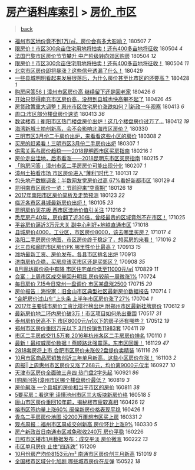 [房产语料库索引](../../README.md)  > [房价_市区](房价_市区.md)
====
> [back](../README.md)

- [福州市区地价竟不到1万/㎡，房价会有多大影响？](http://jkwz.applinzi.com/ittc/7100363586033681419.html#%E7%A6%8F%E5%B7%9E%E5%B8%82%E5%8C%BA%E5%9C%B0%E4%BB%B7%E7%AB%9F%E4%B8%8D%E5%88%B01%E4%B8%87%2F%E3%8E%A1%EF%BC%8C%E6%88%BF%E4%BB%B7%E4%BC%9A%E6%9C%89%E5%A4%9A%E5%A4%A7%E5%BD%B1%E5%93%8D%EF%BC%9F) 180507 *7* 
- [限房价！市区300余亩住宅用地将拍卖！还有400多亩地将征收](http://jkwz.applinzi.com/ittc/7099296899012232202.html#%E9%99%90%E6%88%BF%E4%BB%B7%EF%BC%81%E5%B8%82%E5%8C%BA300%E4%BD%99%E4%BA%A9%E4%BD%8F%E5%AE%85%E7%94%A8%E5%9C%B0%E5%B0%86%E6%8B%8D%E5%8D%96%EF%BC%81%E8%BF%98%E6%9C%89400%E5%A4%9A%E4%BA%A9%E5%9C%B0%E5%B0%86%E5%BE%81%E6%94%B6) 180504 *4* 
- [法国巴黎市区房价节节攀升 中产阶级转向郊区购房](http://jkwz.applinzi.com/ittc/7099270544153379847.html#%E6%B3%95%E5%9B%BD%E5%B7%B4%E9%BB%8E%E5%B8%82%E5%8C%BA%E6%88%BF%E4%BB%B7%E8%8A%82%E8%8A%82%E6%94%80%E5%8D%87+%E4%B8%AD%E4%BA%A7%E9%98%B6%E7%BA%A7%E8%BD%AC%E5%90%91%E9%83%8A%E5%8C%BA%E8%B4%AD%E6%88%BF) 180504 *12* 
- [限房价！市区300余亩住宅用地将拍卖！还有400多亩地将征收！](http://jkwz.applinzi.com/ittc/7099212685034128400.html#%E9%99%90%E6%88%BF%E4%BB%B7%EF%BC%81%E5%B8%82%E5%8C%BA300%E4%BD%99%E4%BA%A9%E4%BD%8F%E5%AE%85%E7%94%A8%E5%9C%B0%E5%B0%86%E6%8B%8D%E5%8D%96%EF%BC%81%E8%BF%98%E6%9C%89400%E5%A4%9A%E4%BA%A9%E5%9C%B0%E5%B0%86%E5%BE%81%E6%94%B6%EF%BC%81) 180504 *11* 
- [北京市区房价即将暴涨？这些信号透漏了什么！](http://jkwz.applinzi.com/ittc/7097393683156698118.html#%E5%8C%97%E4%BA%AC%E5%B8%82%E5%8C%BA%E6%88%BF%E4%BB%B7%E5%8D%B3%E5%B0%86%E6%9A%B4%E6%B6%A8%EF%BC%9F%E8%BF%99%E4%BA%9B%E4%BF%A1%E5%8F%B7%E9%80%8F%E6%BC%8F%E4%BA%86%E4%BB%80%E4%B9%88%EF%BC%81) 180429  
- [一些县城明明看起来发展很落后，为什么房价甚至比市区的还要高？](http://jkwz.applinzi.com/ittc/7097031813635769351.html#%E4%B8%80%E4%BA%9B%E5%8E%BF%E5%9F%8E%E6%98%8E%E6%98%8E%E7%9C%8B%E8%B5%B7%E6%9D%A5%E5%8F%91%E5%B1%95%E5%BE%88%E8%90%BD%E5%90%8E%EF%BC%8C%E4%B8%BA%E4%BB%80%E4%B9%88%E6%88%BF%E4%BB%B7%E7%94%9A%E8%87%B3%E6%AF%94%E5%B8%82%E5%8C%BA%E7%9A%84%E8%BF%98%E8%A6%81%E9%AB%98%EF%BC%9F) 180428 *1* 
- [购房问答56丨漳州市区房价高 继续留下还是回老家](http://jkwz.applinzi.com/ittc/7096382087773029392.html#%E8%B4%AD%E6%88%BF%E9%97%AE%E7%AD%9456%E4%B8%A8%E6%BC%B3%E5%B7%9E%E5%B8%82%E5%8C%BA%E6%88%BF%E4%BB%B7%E9%AB%98+%E7%BB%A7%E7%BB%AD%E7%95%99%E4%B8%8B%E8%BF%98%E6%98%AF%E5%9B%9E%E8%80%81%E5%AE%B6) 180426 *6* 
- [开始只觉得南充市区房价高，没想到县城也快高攀不起了](http://jkwz.applinzi.com/ittc/7096339113487893521.html#%E5%BC%80%E5%A7%8B%E5%8F%AA%E8%A7%89%E5%BE%97%E5%8D%97%E5%85%85%E5%B8%82%E5%8C%BA%E6%88%BF%E4%BB%B7%E9%AB%98%EF%BC%8C%E6%B2%A1%E6%83%B3%E5%88%B0%E5%8E%BF%E5%9F%8E%E4%B9%9F%E5%BF%AB%E9%AB%98%E6%94%80%E4%B8%8D%E8%B5%B7%E4%BA%86) 180426 *45* 
- [房贷政策重大调整！惠州市区住宅房价涨跌如何？|新政一年观察](http://jkwz.applinzi.com/ittc/7091585679689778186.html#%E6%88%BF%E8%B4%B7%E6%94%BF%E7%AD%96%E9%87%8D%E5%A4%A7%E8%B0%83%E6%95%B4%EF%BC%81%E6%83%A0%E5%B7%9E%E5%B8%82%E5%8C%BA%E4%BD%8F%E5%AE%85%E6%88%BF%E4%BB%B7%E6%B6%A8%E8%B7%8C%E5%A6%82%E4%BD%95%EF%BC%9F%7C%E6%96%B0%E6%94%BF%E4%B8%80%E5%B9%B4%E8%A7%82%E5%AF%9F) 180413 *6* 
- [周口:市区部分楼盘房价速览](http://jkwz.applinzi.com/ittc/7091434269698425873.html#%E5%91%A8%E5%8F%A3%3A%E5%B8%82%E5%8C%BA%E9%83%A8%E5%88%86%E6%A5%BC%E7%9B%98%E6%88%BF%E4%BB%B7%E9%80%9F%E8%A7%88) 180413 *36* 
- [数读楼市丨衡阳市区热门楼盘房价出炉！这几个楼盘房价过万了...](http://jkwz.applinzi.com/ittc/7091002364796601355.html#%E6%95%B0%E8%AF%BB%E6%A5%BC%E5%B8%82%E4%B8%A8%E8%A1%A1%E9%98%B3%E5%B8%82%E5%8C%BA%E7%83%AD%E9%97%A8%E6%A5%BC%E7%9B%98%E6%88%BF%E4%BB%B7%E5%87%BA%E7%82%89%EF%BC%81%E8%BF%99%E5%87%A0%E4%B8%AA%E6%A5%BC%E7%9B%98%E6%88%BF%E4%BB%B7%E8%BF%87%E4%B8%87%E4%BA%86...) 180412 *19* 
- [海湾新城土拍创新高，会不会影响北海市区房价？](http://jkwz.applinzi.com/ittc/7086288038617678865.html#%E6%B5%B7%E6%B9%BE%E6%96%B0%E5%9F%8E%E5%9C%9F%E6%8B%8D%E5%88%9B%E6%96%B0%E9%AB%98%EF%BC%8C%E4%BC%9A%E4%B8%8D%E4%BC%9A%E5%BD%B1%E5%93%8D%E5%8C%97%E6%B5%B7%E5%B8%82%E5%8C%BA%E6%88%BF%E4%BB%B7%EF%BC%9F) 180330  
- [三明市区3月份二手房价出炉，来看看这些小区的房价](http://jkwz.applinzi.com/ittc/7077914894399964170.html#%E4%B8%89%E6%98%8E%E5%B8%82%E5%8C%BA3%E6%9C%88%E4%BB%BD%E4%BA%8C%E6%89%8B%E6%88%BF%E4%BB%B7%E5%87%BA%E7%82%89%EF%BC%8C%E6%9D%A5%E7%9C%8B%E7%9C%8B%E8%BF%99%E4%BA%9B%E5%B0%8F%E5%8C%BA%E7%9A%84%E6%88%BF%E4%BB%B7) 180308 *2* 
- [买房的赶紧看！三明市区3月份二手房价出炉](http://jkwz.applinzi.com/ittc/7077788141828441095.html#%E4%B9%B0%E6%88%BF%E7%9A%84%E8%B5%B6%E7%B4%A7%E7%9C%8B%EF%BC%81%E4%B8%89%E6%98%8E%E5%B8%82%E5%8C%BA3%E6%9C%88%E4%BB%BD%E4%BA%8C%E6%89%8B%E6%88%BF%E4%BB%B7%E5%87%BA%E7%82%89) 180307 *1* 
- [供需关系与房价趋稳——2018昆明西市区买房指南](http://jkwz.applinzi.com/ittc/7070671419308770320.html#%E4%BE%9B%E9%9C%80%E5%85%B3%E7%B3%BB%E4%B8%8E%E6%88%BF%E4%BB%B7%E8%B6%8B%E7%A8%B3%E2%80%94%E2%80%942018%E6%98%86%E6%98%8E%E8%A5%BF%E5%B8%82%E5%8C%BA%E4%B9%B0%E6%88%BF%E6%8C%87%E5%8D%97) 180216 *1* 
- [房价走出洼地，后市看涨——2018昆明东市区买房指南](http://jkwz.applinzi.com/ittc/7070274718978802704.html#%E6%88%BF%E4%BB%B7%E8%B5%B0%E5%87%BA%E6%B4%BC%E5%9C%B0%EF%BC%8C%E5%90%8E%E5%B8%82%E7%9C%8B%E6%B6%A8%E2%80%94%E2%80%942018%E6%98%86%E6%98%8E%E4%B8%9C%E5%B8%82%E5%8C%BA%E4%B9%B0%E6%88%BF%E6%8C%87%E5%8D%97) 180215 *7* 
- [「购房问答」漳州市区二手房房价可能出现分化](http://jkwz.applinzi.com/ittc/7067400914350900234.html#%E3%80%8C%E8%B4%AD%E6%88%BF%E9%97%AE%E7%AD%94%E3%80%8D%E6%BC%B3%E5%B7%9E%E5%B8%82%E5%8C%BA%E4%BA%8C%E6%89%8B%E6%88%BF%E6%88%BF%E4%BB%B7%E5%8F%AF%E8%83%BD%E5%87%BA%E7%8E%B0%E5%88%86%E5%8C%96) 180207 *1* 
- [漳州土拍看市场 市区房价进入“薄利”时代？](http://jkwz.applinzi.com/ittc/7064440618111992842.html#%E6%BC%B3%E5%B7%9E%E5%9C%9F%E6%8B%8D%E7%9C%8B%E5%B8%82%E5%9C%BA+%E5%B8%82%E5%8C%BA%E6%88%BF%E4%BB%B7%E8%BF%9B%E5%85%A5%E2%80%9C%E8%96%84%E5%88%A9%E2%80%9D%E6%97%B6%E4%BB%A3%EF%BC%9F) 180131 *12* 
- [包头地产数据调查：半数网友觉房价过高 67%看好新都市区](http://jkwz.applinzi.com/ittc/7064035998579557393.html#%E5%8C%85%E5%A4%B4%E5%9C%B0%E4%BA%A7%E6%95%B0%E6%8D%AE%E8%B0%83%E6%9F%A5%EF%BC%9A%E5%8D%8A%E6%95%B0%E7%BD%91%E5%8F%8B%E8%A7%89%E6%88%BF%E4%BB%B7%E8%BF%87%E9%AB%98+67%25%E7%9C%8B%E5%A5%BD%E6%96%B0%E9%83%BD%E5%B8%82%E5%8C%BA) 180129 *4* 
- [昆明南市区房价一览：节前迎来“空窗期”](http://jkwz.applinzi.com/ittc/7062816590343439366.html#%E6%98%86%E6%98%8E%E5%8D%97%E5%B8%82%E5%8C%BA%E6%88%BF%E4%BB%B7%E4%B8%80%E8%A7%88%EF%BC%9A%E8%8A%82%E5%89%8D%E8%BF%8E%E6%9D%A5%E2%80%9C%E7%A9%BA%E7%AA%97%E6%9C%9F%E2%80%9D) 180126 *18* 
- [2017年南阳市区房价简析及走势预测](http://jkwz.applinzi.com/ittc/7061817327622816775.html#2017%E5%B9%B4%E5%8D%97%E9%98%B3%E5%B8%82%E5%8C%BA%E6%88%BF%E4%BB%B7%E7%AE%80%E6%9E%90%E5%8F%8A%E8%B5%B0%E5%8A%BF%E9%A2%84%E6%B5%8B) 180123 *22* 
- [临沂各市区县城最新房价出炉！](http://jkwz.applinzi.com/ittc/7055092528217326603.html#%E4%B8%B4%E6%B2%82%E5%90%84%E5%B8%82%E5%8C%BA%E5%8E%BF%E5%9F%8E%E6%9C%80%E6%96%B0%E6%88%BF%E4%BB%B7%E5%87%BA%E7%82%89%EF%BC%81) 180105 *23* 
- [昆明房价天花板 西市区洼地价值引关注](http://jkwz.applinzi.com/ittc/7047784643560997905.html#%E6%98%86%E6%98%8E%E6%88%BF%E4%BB%B7%E5%A4%A9%E8%8A%B1%E6%9D%BF+%E8%A5%BF%E5%B8%82%E5%8C%BA%E6%B4%BC%E5%9C%B0%E4%BB%B7%E5%80%BC%E5%BC%95%E5%85%B3%E6%B3%A8) 171216 *2* 
- [悉尼房产40年，房价翻了近30倍，曾经最贵的区域竟然不在市区！](http://jkwz.applinzi.com/ittc/7028371656437924880.html#%E6%82%89%E5%B0%BC%E6%88%BF%E4%BA%A740%E5%B9%B4%EF%BC%8C%E6%88%BF%E4%BB%B7%E7%BF%BB%E4%BA%86%E8%BF%9130%E5%80%8D%EF%BC%8C%E6%9B%BE%E7%BB%8F%E6%9C%80%E8%B4%B5%E7%9A%84%E5%8C%BA%E5%9F%9F%E7%AB%9F%E7%84%B6%E4%B8%8D%E5%9C%A8%E5%B8%82%E5%8C%BA%EF%BC%81) 171025  
- [平谷房价逼近3万元大关 副中心利好+地铁直通市区](http://jkwz.applinzi.com/ittc/7025758150966379537.html#%E5%B9%B3%E8%B0%B7%E6%88%BF%E4%BB%B7%E9%80%BC%E8%BF%913%E4%B8%87%E5%85%83%E5%A4%A7%E5%85%B3+%E5%89%AF%E4%B8%AD%E5%BF%83%E5%88%A9%E5%A5%BD%2B%E5%9C%B0%E9%93%81%E7%9B%B4%E9%80%9A%E5%B8%82%E5%8C%BA) 171018  
- [县城房价4000，工业区，市区房价8000，该去哪里买房？](http://jkwz.applinzi.com/ittc/7025053716410008592.html#%E5%8E%BF%E5%9F%8E%E6%88%BF%E4%BB%B74000%EF%BC%8C%E5%B7%A5%E4%B8%9A%E5%8C%BA%EF%BC%8C%E5%B8%82%E5%8C%BA%E6%88%BF%E4%BB%B78000%EF%BC%8C%E8%AF%A5%E5%8E%BB%E5%93%AA%E9%87%8C%E4%B9%B0%E6%88%BF%EF%BC%9F) 171017 *4* 
- [洛阳二手房房价地图，市区房价终于稳定了，想买房的来看！](http://jkwz.applinzi.com/ittc/7024986246265439249.html#%E6%B4%9B%E9%98%B3%E4%BA%8C%E6%89%8B%E6%88%BF%E6%88%BF%E4%BB%B7%E5%9C%B0%E5%9B%BE%EF%BC%8C%E5%B8%82%E5%8C%BA%E6%88%BF%E4%BB%B7%E7%BB%88%E4%BA%8E%E7%A8%B3%E5%AE%9A%E4%BA%86%EF%BC%8C%E6%83%B3%E4%B9%B0%E6%88%BF%E7%9A%84%E6%9D%A5%E7%9C%8B%EF%BC%81) 171016 *2* 
- [北三县和廊坊市区房价PK 哪里性价比最高？](http://jkwz.applinzi.com/ittc/7012785197224035344.html#%E5%8C%97%E4%B8%89%E5%8E%BF%E5%92%8C%E5%BB%8A%E5%9D%8A%E5%B8%82%E5%8C%BA%E6%88%BF%E4%BB%B7PK+%E5%93%AA%E9%87%8C%E6%80%A7%E4%BB%B7%E6%AF%94%E6%9C%80%E9%AB%98%EF%BC%9F) 170913 *15* 
- [潍坊最新工资、房价发布，各县市区排名出炉](http://jkwz.applinzi.com/ittc/7012611239359021841.html#%E6%BD%8D%E5%9D%8A%E6%9C%80%E6%96%B0%E5%B7%A5%E8%B5%84%E3%80%81%E6%88%BF%E4%BB%B7%E5%8F%91%E5%B8%83%EF%BC%8C%E5%90%84%E5%8E%BF%E5%B8%82%E5%8C%BA%E6%8E%92%E5%90%8D%E5%87%BA%E7%82%89) 170913  
- [济南房价企稳，买房应该买市区还是买郊区？](http://jkwz.applinzi.com/ittc/7010691191413408785.html#%E6%B5%8E%E5%8D%97%E6%88%BF%E4%BB%B7%E4%BC%81%E7%A8%B3%EF%BC%8C%E4%B9%B0%E6%88%BF%E5%BA%94%E8%AF%A5%E4%B9%B0%E5%B8%82%E5%8C%BA%E8%BF%98%E6%98%AF%E4%B9%B0%E9%83%8A%E5%8C%BA%EF%BC%9F) 170908 *35* 
- [8月廊坊房价稳中有降 市区住宅单价低至11000元/㎡](http://jkwz.applinzi.com/ittc/7007258399451120656.html#8%E6%9C%88%E5%BB%8A%E5%9D%8A%E6%88%BF%E4%BB%B7%E7%A8%B3%E4%B8%AD%E6%9C%89%E9%99%8D+%E5%B8%82%E5%8C%BA%E4%BD%8F%E5%AE%85%E5%8D%95%E4%BB%B7%E4%BD%8E%E8%87%B311000%E5%85%83%2F%E3%8E%A1) 170829 *11* 
- [合富：上周市区成交量回升明显 房价较前一周微涨1%](http://jkwz.applinzi.com/ittc/6993772916016415760.html#%E5%90%88%E5%AF%8C%EF%BC%9A%E4%B8%8A%E5%91%A8%E5%B8%82%E5%8C%BA%E6%88%90%E4%BA%A4%E9%87%8F%E5%9B%9E%E5%8D%87%E6%98%8E%E6%98%BE+%E6%88%BF%E4%BB%B7%E8%BE%83%E5%89%8D%E4%B8%80%E5%91%A8%E5%BE%AE%E6%B6%A81%25) 170724  
- [每日房价 7.15今日常州一盘调价 市区某盘涨2500](http://jkwz.applinzi.com/ittc/6990316003597485073.html#%E6%AF%8F%E6%97%A5%E6%88%BF%E4%BB%B7+7.15%E4%BB%8A%E6%97%A5%E5%B8%B8%E5%B7%9E%E4%B8%80%E7%9B%98%E8%B0%83%E4%BB%B7+%E5%B8%82%E5%8C%BA%E6%9F%90%E7%9B%98%E6%B6%A82500) 170715 *29* 
- [房价报告｜海悦家：旧金山市区典型社区最新房价数据报告](http://jkwz.applinzi.com/ittc/6990181570198373393.html#%E6%88%BF%E4%BB%B7%E6%8A%A5%E5%91%8A%EF%BD%9C%E6%B5%B7%E6%82%A6%E5%AE%B6%EF%BC%9A%E6%97%A7%E9%87%91%E5%B1%B1%E5%B8%82%E5%8C%BA%E5%85%B8%E5%9E%8B%E7%A4%BE%E5%8C%BA%E6%9C%80%E6%96%B0%E6%88%BF%E4%BB%B7%E6%95%B0%E6%8D%AE%E6%8A%A5%E5%91%8A) 170714 *1* 
- [“合肥房价过山车”上头条 上半年市区房价涨了27%](http://jkwz.applinzi.com/ittc/6986528016183067652.html#%E2%80%9C%E5%90%88%E8%82%A5%E6%88%BF%E4%BB%B7%E8%BF%87%E5%B1%B1%E8%BD%A6%E2%80%9D%E4%B8%8A%E5%A4%B4%E6%9D%A1+%E4%B8%8A%E5%8D%8A%E5%B9%B4%E5%B8%82%E5%8C%BA%E6%88%BF%E4%BB%B7%E6%B6%A8%E4%BA%8627%25) 170704 *1* 
- [2017年主要城市房价工资比排行榜出炉 附郑州市区最新挂牌房价](http://jkwz.applinzi.com/ittc/6978287075307553797.html#2017%E5%B9%B4%E4%B8%BB%E8%A6%81%E5%9F%8E%E5%B8%82%E6%88%BF%E4%BB%B7%E5%B7%A5%E8%B5%84%E6%AF%94%E6%8E%92%E8%A1%8C%E6%A6%9C%E5%87%BA%E7%82%89+%E9%99%84%E9%83%91%E5%B7%9E%E5%B8%82%E5%8C%BA%E6%9C%80%E6%96%B0%E6%8C%82%E7%89%8C%E6%88%BF%E4%BB%B7) 170612 *9* 
- [最新房价地二环内房价破3万！市区项目如何杀出重围](http://jkwz.applinzi.com/ittc/6968641754734543877.html#%E6%9C%80%E6%96%B0%E6%88%BF%E4%BB%B7%E5%9C%B0%E4%BA%8C%E7%8E%AF%E5%86%85%E6%88%BF%E4%BB%B7%E7%A0%B43%E4%B8%87%EF%BC%81%E5%B8%82%E5%8C%BA%E9%A1%B9%E7%9B%AE%E5%A6%82%E4%BD%95%E6%9D%80%E5%87%BA%E9%87%8D%E5%9B%B4) 170517 *31* 
- [泰州房价居高不下 市区8000元/㎡以下的房子还有哪些？](http://jkwz.applinzi.com/ittc/6966714370502427653.html#%E6%B3%B0%E5%B7%9E%E6%88%BF%E4%BB%B7%E5%B1%85%E9%AB%98%E4%B8%8D%E4%B8%8B+%E5%B8%82%E5%8C%BA8000%E5%85%83%2F%E3%8E%A1%E4%BB%A5%E4%B8%8B%E7%9A%84%E6%88%BF%E5%AD%90%E8%BF%98%E6%9C%89%E5%93%AA%E4%BA%9B%EF%BC%9F) 170512 *19* 
- [郑州市区房价重回万元以下 3月份销售11983套](http://jkwz.applinzi.com/ittc/6955187210662970373.html#%E9%83%91%E5%B7%9E%E5%B8%82%E5%8C%BA%E6%88%BF%E4%BB%B7%E9%87%8D%E5%9B%9E%E4%B8%87%E5%85%83%E4%BB%A5%E4%B8%8B+3%E6%9C%88%E4%BB%BD%E9%94%80%E5%94%AE11983%E5%A5%97) 170411 *19* 
- [市区二手房成交11.5万套 2016年杭州各区二手房房价排名](http://jkwz.applinzi.com/ittc/6921454729938076676.html#%E5%B8%82%E5%8C%BA%E4%BA%8C%E6%89%8B%E6%88%BF%E6%88%90%E4%BA%A411.5%E4%B8%87%E5%A5%97+2016%E5%B9%B4%E6%9D%AD%E5%B7%9E%E5%90%84%E5%8C%BA%E4%BA%8C%E6%89%8B%E6%88%BF%E6%88%BF%E4%BB%B7%E6%8E%92%E5%90%8D) 170110 *1* 
- [最新！最权威房价数据！燕顺路北强震荡，东市区回暖！](http://jkwz.applinzi.com/ittc/6905856789072856069.html#%E6%9C%80%E6%96%B0%EF%BC%81%E6%9C%80%E6%9D%83%E5%A8%81%E6%88%BF%E4%BB%B7%E6%95%B0%E6%8D%AE%EF%BC%81%E7%87%95%E9%A1%BA%E8%B7%AF%E5%8C%97%E5%BC%BA%E9%9C%87%E8%8D%A1%EF%BC%8C%E4%B8%9C%E5%B8%82%E5%8C%BA%E5%9B%9E%E6%9A%96%EF%BC%81) 161129 *47* 
- [2818套房将上市 合肥市区房价未涨仅2盘提价卖精装](http://jkwz.applinzi.com/ittc/6901019128453661700.html#2818%E5%A5%97%E6%88%BF%E5%B0%86%E4%B8%8A%E5%B8%82+%E5%90%88%E8%82%A5%E5%B8%82%E5%8C%BA%E6%88%BF%E4%BB%B7%E6%9C%AA%E6%B6%A8%E4%BB%852%E7%9B%98%E6%8F%90%E4%BB%B7%E5%8D%96%E7%B2%BE%E8%A3%85) 161116 *26* 
- [10月市区商品房销售创近三年单月新高，这些小区房价在涨！](http://jkwz.applinzi.com/ittc/6896296236834882564.html#10%E6%9C%88%E5%B8%82%E5%8C%BA%E5%95%86%E5%93%81%E6%88%BF%E9%94%80%E5%94%AE%E5%88%9B%E8%BF%91%E4%B8%89%E5%B9%B4%E5%8D%95%E6%9C%88%E6%96%B0%E9%AB%98%EF%BC%8C%E8%BF%99%E4%BA%9B%E5%B0%8F%E5%8C%BA%E6%88%BF%E4%BB%B7%E5%9C%A8%E6%B6%A8%EF%BC%81) 161103 *2* 
- [周报||上周惠州市区房价又涨了268元，均价离9000元仅半](http://jkwz.applinzi.com/ittc/6882551632264430597.html#%E5%91%A8%E6%8A%A5%7C%7C%E4%B8%8A%E5%91%A8%E6%83%A0%E5%B7%9E%E5%B8%82%E5%8C%BA%E6%88%BF%E4%BB%B7%E5%8F%88%E6%B6%A8%E4%BA%86268%E5%85%83%EF%BC%8C%E5%9D%87%E4%BB%B7%E7%A6%BB9000%E5%85%83%E4%BB%85%E5%8D%8A) 160927 *10* 
- [天津市区房价全面破三奔四 热门盘2字头起](http://jkwz.applinzi.com/ittc/6880261353834546181.html#%E5%A4%A9%E6%B4%A5%E5%B8%82%E5%8C%BA%E6%88%BF%E4%BB%B7%E5%85%A8%E9%9D%A2%E7%A0%B4%E4%B8%89%E5%A5%94%E5%9B%9B+%E7%83%AD%E9%97%A8%E7%9B%982%E5%AD%97%E5%A4%B4%E8%B5%B7) 160921 *86* 
- [[购房问答]漳州市区哪个楼盘房价最低？](http://jkwz.applinzi.com/ittc/6868075031678174213.html#%5B%E8%B4%AD%E6%88%BF%E9%97%AE%E7%AD%94%5D%E6%BC%B3%E5%B7%9E%E5%B8%82%E5%8C%BA%E5%93%AA%E4%B8%AA%E6%A5%BC%E7%9B%98%E6%88%BF%E4%BB%B7%E6%9C%80%E4%BD%8E%EF%BC%9F) 160819 *3* 
- [房价飙涨 一个县城的房价相当于市区的房价](http://jkwz.applinzi.com/ittc/6865147992293770245.html#%E6%88%BF%E4%BB%B7%E9%A3%99%E6%B6%A8+%E4%B8%80%E4%B8%AA%E5%8E%BF%E5%9F%8E%E7%9A%84%E6%88%BF%E4%BB%B7%E7%9B%B8%E5%BD%93%E4%BA%8E%E5%B8%82%E5%8C%BA%E7%9A%84%E6%88%BF%E4%BB%B7) 160811 *38* 
- [5要买房：看这里 读懂池州市区三大板块新房价格](http://jkwz.applinzi.com/ittc/6833467576784782341.html#5%E8%A6%81%E4%B9%B0%E6%88%BF%EF%BC%9A%E7%9C%8B%E8%BF%99%E9%87%8C+%E8%AF%BB%E6%87%82%E6%B1%A0%E5%B7%9E%E5%B8%82%E5%8C%BA%E4%B8%89%E5%A4%A7%E6%9D%BF%E5%9D%97%E6%96%B0%E6%88%BF%E4%BB%B7%E6%A0%BC) 160518 *5* 
- [唐山市区房价重回10年前，揭秘楼市疲软真相](http://jkwz.applinzi.com/ittc/6825515990020260869.html#%E5%94%90%E5%B1%B1%E5%B8%82%E5%8C%BA%E6%88%BF%E4%BB%B7%E9%87%8D%E5%9B%9E10%E5%B9%B4%E5%89%8D%EF%BC%8C%E6%8F%AD%E7%A7%98%E6%A5%BC%E5%B8%82%E7%96%B2%E8%BD%AF%E7%9C%9F%E7%9B%B8) 160426 *12* 
- [榕市区签约量上涨60% 闽侯新房价格表现平稳](http://jkwz.applinzi.com/ittc/6825409312515949572.html#%E6%A6%95%E5%B8%82%E5%8C%BA%E7%AD%BE%E7%BA%A6%E9%87%8F%E4%B8%8A%E6%B6%A860%25+%E9%97%BD%E4%BE%AF%E6%96%B0%E6%88%BF%E4%BB%B7%E6%A0%BC%E8%A1%A8%E7%8E%B0%E5%B9%B3%E7%A8%B3) 160426 *1* 
- [青岛二手房房价地图 没200万甭想市区买上房](http://jkwz.applinzi.com/ittc/6815657098448733189.html#%E9%9D%92%E5%B2%9B%E4%BA%8C%E6%89%8B%E6%88%BF%E6%88%BF%E4%BB%B7%E5%9C%B0%E5%9B%BE+%E6%B2%A1200%E4%B8%87%E7%94%AD%E6%83%B3%E5%B8%82%E5%8C%BA%E4%B9%B0%E4%B8%8A%E6%88%BF) 160331 *2* 
- [观点周报：福州市区周成交创新高 房价环比上涨9%](http://jkwz.applinzi.com/ittc/6815328948854457349.html#%E8%A7%82%E7%82%B9%E5%91%A8%E6%8A%A5%EF%BC%9A%E7%A6%8F%E5%B7%9E%E5%B8%82%E5%8C%BA%E5%91%A8%E6%88%90%E4%BA%A4%E5%88%9B%E6%96%B0%E9%AB%98+%E6%88%BF%E4%BB%B7%E7%8E%AF%E6%AF%94%E4%B8%8A%E6%B6%A89%25) 160330 *5* 
- [房产新政首日南通市区减免税收240万 房价平稳](http://jkwz.applinzi.com/ittc/6803061892100654085.html#%E6%88%BF%E4%BA%A7%E6%96%B0%E6%94%BF%E9%A6%96%E6%97%A5%E5%8D%97%E9%80%9A%E5%B8%82%E5%8C%BA%E5%87%8F%E5%85%8D%E7%A8%8E%E6%94%B6240%E4%B8%87+%E6%88%BF%E4%BB%B7%E5%B9%B3%E7%A8%B3) 160226  
- [日照市区楼市1月数据发布：成交平淡 房价微涨](http://jkwz.applinzi.com/ittc/6801579936276022277.html#%E6%97%A5%E7%85%A7%E5%B8%82%E5%8C%BA%E6%A5%BC%E5%B8%821%E6%9C%88%E6%95%B0%E6%8D%AE%E5%8F%91%E5%B8%83%EF%BC%9A%E6%88%90%E4%BA%A4%E5%B9%B3%E6%B7%A1+%E6%88%BF%E4%BB%B7%E5%BE%AE%E6%B6%A8) 160222 *13* 
- [市区单月房价 止住“四连跌”](http://jkwz.applinzi.com/ittc/6773726727700481028.html#%E5%B8%82%E5%8C%BA%E5%8D%95%E6%9C%88%E6%88%BF%E4%BB%B7+%E6%AD%A2%E4%BD%8F%E2%80%9C%E5%9B%9B%E8%BF%9E%E8%B7%8C%E2%80%9D) 151209  
- [10月份房产均价8153元/m²  南通市区房价创三月新高](http://jkwz.applinzi.com/ittc/6754826187929076741.html#10%E6%9C%88%E4%BB%BD%E6%88%BF%E4%BA%A7%E5%9D%87%E4%BB%B78153%E5%85%83%2Fm%C2%B2++%E5%8D%97%E9%80%9A%E5%B8%82%E5%8C%BA%E6%88%BF%E4%BB%B7%E5%88%9B%E4%B8%89%E6%9C%88%E6%96%B0%E9%AB%98) 151019 *8* 
- [全国楼市区域分化加剧 哪些城市房价在反弹](http://jkwz.applinzi.com/ittc/547650611416865443.html#%E5%85%A8%E5%9B%BD%E6%A5%BC%E5%B8%82%E5%8C%BA%E5%9F%9F%E5%88%86%E5%8C%96%E5%8A%A0%E5%89%A7+%E5%93%AA%E4%BA%9B%E5%9F%8E%E5%B8%82%E6%88%BF%E4%BB%B7%E5%9C%A8%E5%8F%8D%E5%BC%B9) 150522 *18* 
